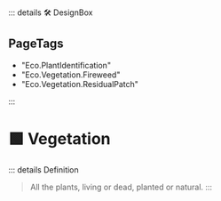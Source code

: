 ::: details 🛠 DesignBox

<h2>PageTags</h2>

- "Eco.PlantIdentification"
- "Eco.Vegetation.Fireweed"
- "Eco.Vegetation.ResidualPatch"

:::

# 🟩  <eco>Vegetation</eco>

::: details Definition
> All the plants, living or dead, planted or natural.
:::